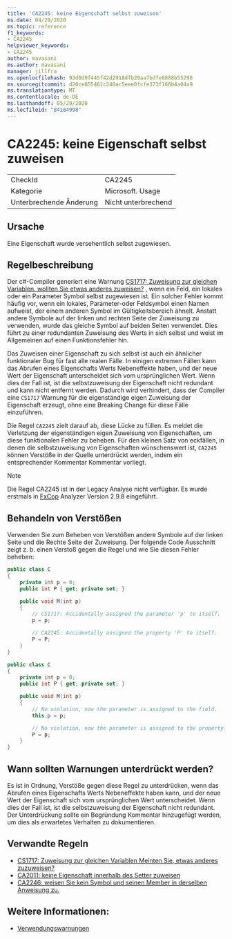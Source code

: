 ```yaml
---
title: 'CA2245: keine Eigenschaft selbst zuweisen'
ms.date: 04/29/2020
ms.topic: reference
f1_keywords:
- CA2245
helpviewer_keywords:
- CA2245
author: mavasani
ms.author: mavasani
manager: jillfra
ms.openlocfilehash: 93d0d9f445f42d2918dfb20aa7bdfe6888b55298
ms.sourcegitcommit: d20ce855461c240ac5eee0fcfe373f166b4a04a9
ms.translationtype: MT
ms.contentlocale: de-DE
ms.lasthandoff: 05/29/2020
ms.locfileid: "84184998"
---
```

# <a name="ca2245-do-not-assign-a-property-to-itself"></a>CA2245: keine Eigenschaft selbst zuweisen

|||
|-|-|
|CheckId|CA2245|
|Kategorie|Microsoft. Usage|
|Unterbrechende Änderung|Nicht unterbrechend|

## <a name="cause"></a>Ursache

Eine Eigenschaft wurde versehentlich selbst zugewiesen.

## <a name="rule-description"></a>Regelbeschreibung

Der c#-Compiler generiert eine Warnung [CS1717: Zuweisung zur gleichen Variablen. wollten Sie etwas anderes zuweisen?](/dotnet/csharp/misc/cs1717) , wenn ein Feld, ein lokales oder ein Parameter Symbol selbst zugewiesen ist. Ein solcher Fehler kommt häufig vor, wenn ein lokales, Parameter-oder Feldsymbol einen Namen aufweist, der einem anderen Symbol im Gültigkeitsbereich ähnelt. Anstatt andere Symbole auf der linken und rechten Seite der Zuweisung zu verwenden, wurde das gleiche Symbol auf beiden Seiten verwendet. Dies führt zu einer redundanten Zuweisung des Werts in sich selbst und weist im Allgemeinen auf einen Funktionsfehler hin.

Das Zuweisen einer Eigenschaft zu sich selbst ist auch ein ähnlicher funktionaler Bug für fast alle realen Fälle. In einigen extremen Fällen kann das Abrufen eines Eigenschafts Werts Nebeneffekte haben, und der neue Wert der Eigenschaft unterscheidet sich vom ursprünglichen Wert. Wenn dies der Fall ist, ist die selbstzuweisung der Eigenschaft nicht redundant und kann nicht entfernt werden. Dadurch wird verhindert, dass der Compiler eine `CS1717` Warnung für die eigenständige eigen Zuweisung der Eigenschaft erzeugt, ohne eine Breaking Change für diese Fälle einzuführen.

Die Regel `CA2245` zielt darauf ab, diese Lücke zu füllen. Es meldet die Verletzung der eigenständigen eigen Zuweisung von Eigenschaften, um diese funktionalen Fehler zu beheben. Für den kleinen Satz von eckfällen, in denen die selbstzuweisung von Eigenschaften wünschenswert ist, `CA2245` können Verstöße in der Quelle unterdrückt werden, indem ein entsprechender Kommentar Kommentar vorliegt.

> [!NOTE]
> Die Regel CA2245 ist in der Legacy Analyse nicht verfügbar. Es wurde erstmals in [FxCop](https://www.nuget.org/packages/Microsoft.CodeAnalysis.FxCopAnalyzers) Analyzer Version 2.9.8 eingeführt.

## <a name="how-to-fix-violations"></a>Behandeln von Verstößen

Verwenden Sie zum Beheben von Verstößen andere Symbole auf der linken Seite und die Rechte Seite der Zuweisung. Der folgende Code Ausschnitt zeigt z. b. einen Verstoß gegen die Regel und wie Sie diesen Fehler beheben:

```csharp
public class C
{
    private int p = 0;
    public int P { get; private set; }

    public void M(int p)
    {
        // CS1717: Accidentally assigned the parameter 'p' to itself.
        p = p;

        // CA2245: Accidentally assigned the property 'P' to itself.
        P = P;
    }
}
```

```csharp
public class C
{
    private int p = 0;
    public int P { get; private set; }

    public void M(int p)
    {
        // No violation, now the parameter is assigned to the field.
        this.p = p;

        // No violation, now the parameter is assigned to the property.
        P = p;
    }
}
```

## <a name="when-to-suppress-warnings"></a>Wann sollten Warnungen unterdrückt werden?

Es ist in Ordnung, Verstöße gegen diese Regel zu unterdrücken, wenn das Abrufen eines Eigenschafts Werts Nebeneffekte haben kann, und der neue Wert der Eigenschaft sich vom ursprünglichen Wert unterscheidet. Wenn dies der Fall ist, ist die selbstzuweisung der Eigenschaft nicht redundant. Der Unterdrückung sollte ein Begründung Kommentar hinzugefügt werden, um dies als erwartetes Verhalten zu dokumentieren.

## <a name="related-rules"></a>Verwandte Regeln

- [CS1717: Zuweisung zur gleichen Variablen Meinten Sie, etwas anderes zuzuweisen?](/dotnet/csharp/misc/cs1717)
- [CA2011: keine Eigenschaft innerhalb des Setter zuweisen](ca2011.md)
- [CA2246: weisen Sie kein Symbol und seinen Member in derselben Anweisung zu.](ca2246.md)

## <a name="see-also"></a>Weitere Informationen:

- [Verwendungswarnungen](usage-warnings.md)
